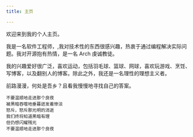 ```yaml
---
title: 主页

---
```


欢迎来到我的个人主页。

我是一名软件工程师，,我对技术性的东西很感兴趣，热衷于通过编程解决实际问题。我对开源抱有热情，是一名 Arch 虔诚教徒。

我的兴趣爱好很广泛，喜欢运动，包括羽毛球、篮球、网球，喜欢玩游戏、烹饪、写博客，以及翻别人的博客。除此之外，我还是一名理性的理想主义者。

前路漫漫，何处是吾乡？且看我慢慢地寻找自己的答案。

    不要温顺地走进那个良夜
    被黑暗吞噬地垂暮迸发着惨淡
    怒斥，怒斥那光明的消逝
    我们终将知道黑暗有理
    但仍想闪耀残光
    不要温顺地走进那个良夜
